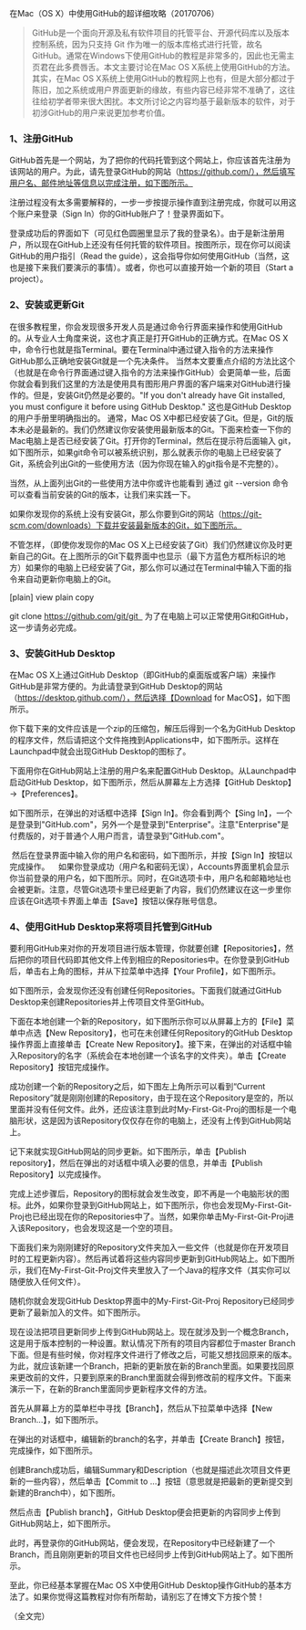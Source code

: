 

在Mac（OS X）中使用GitHub的超详细攻略（20170706）

> GitHub是一个面向开源及私有软件项目的托管平台、开源代码库以及版本控制系统，因为只支持 Git 作为唯一的版本库格式进行托管，故名 GitHub。通常在Windows下使用GitHub的教程是非常多的，因此也无需主页君在此多费唇舌。本文主要讨论在Mac OS X系统上使用GitHub的方法。其实，在Mac OS X系统上使用GitHub的教程网上也有，但是大部分都过于陈旧，加之系统或用户界面更新的缘故，有些内容已经非常不准确了，这往往给初学者带来很大困扰。本文所讨论之内容均基于最新版本的软件，对于初涉GitHub的用户来说更加参考价值。

### 1、注册GitHub

GitHub首先是一个网站，为了把你的代码托管到这个网站上，你应该首先注册为该网站的用户。为此，请先登录GitHub的网站（https://github.com/），然后填写用户名、邮件地址等信息以完成注册，如下图所示。

注册过程没有太多需要解释的，一步一步按提示操作直到注册完成，你就可以用这个账户来登录（Sign In）你的GitHub账户了！登录界面如下。

登录成功后的界面如下（可见红色圆圈里显示了我的登录名）。由于是新注册用户，所以现在GitHub上还没有任何托管的软件项目。按图所示，现在你可以阅读GitHub的用户指引（Read the guide），这会指导你如何使用GitHub（当然，这也是接下来我们要演示的事情）。或者，你也可以直接开始一个新的项目（Start a project）。

### 2、安装或更新Git

在很多教程里，你会发现很多开发人员是通过命令行界面来操作和使用GitHub的。从专业人士角度来说，这也才真正是打开GitHub的正确方式。在Mac OS X中，命令行也就是指Terminal。要在Terminal中通过键入指令的方法来操作GitHub那么正确地安装Git就是一个先决条件。
当然本文要重点介绍的方法比这个（也就是在命令行界面通过键入指令的方法来操作GitHub）会更简单一些，后面你就会看到我们这里的方法是使用具有图形用户界面的客户端来对GitHub进行操作的。但是，安装Git仍然是必要的。"If you don't already have Git installed, you must configure it before using GitHub Desktop." 这也是GitHub Desktop的用户手册里明确指出的。
通常，Mac OS X中都已经安装了Git。但是，Git的版本未必是最新的。我们仍然建议你安装使用最新版本的Git。下面来检查一下你的Mac电脑上是否已经安装了Git。打开你的Terminal，然后在提示符后面输入 git，如下图所示，如果git命令可以被系统识别，那么就表示你的电脑上已经安装了Git，系统会列出Git的一些使用方法（因为你现在输入的git指令是不完整的）。

当然，从上面列出Git的一些使用方法中你或许也能看到 通过 git --version 命令可以查看当前安装的Git的版本，让我们来实践一下。

如果你发现你的系统上没有安装Git，那么你要到Git的网站（https://git-scm.com/downloads）下载并安装最新版本的Git，如下图所示。

不管怎样，（即使你发现你的Mac OS X上已经安装了Git）我们仍然建议你及时更新自己的Git。在上图所示的Git下载界面中也显示（最下方蓝色方框所标识的地方）如果你的电脑上已经安装了Git，那么你可以通过在Terminal中输入下面的指令来自动更新你电脑上的Git。

[plain] view plain copy


 
git clone https://github.com/git/git  
为了在电脑上可以正常使用Git和GitHub，这一步请务必完成。


### 3、安装GitHub Desktop

在Mac OS X上通过GitHub Desktop（即GitHub的桌面版或客户端）来操作GitHub是非常方便的。为此请登录到GitHub Desktop的网站（https://desktop.github.com/），然后选择【Download for MacOS】，如下图所示。

你下载下来的文件应该是一个zip的压缩包，解压后得到一个名为GitHub Desktop的程序文件，然后请把这个文件拖拽到Applications中，如下图所示。这样在Launchpad中就会出现GitHub Desktop的图标了。

下面用你在GitHub网站上注册的用户名来配置GitHub Desktop。从Launchpad中启动GitHub Desktop，如下图所示，然后从屏幕左上方选择【GitHub Desktop】→【Preferences】。

如下图所示，在弹出的对话框中选择【Sign In】。你会看到两个【Sing In】，一个是登录到"GitHub.com"，另外一个是登录到"Enterprise"。注意"Enterprise"是付费版的，对于普通个人用户而言，请登录到"GitHub.com"。

 然后在登录界面中输入你的用户名和密码，如下图所示，并按【Sign In】按钮以完成操作。
  
如果你登录成功（用户名和密码无误），Accounts界面里机会显示你当前登录的用户名，如下图所示。同时，在Git选项卡中，用户名和邮箱地址也会被更新。注意，尽管Git选项卡里已经更新了内容，我们仍然建议在这一步里你应该在Git选项卡界面上单击【Save】按钮以保存账号信息。


### 4、使用GitHub Desktop来将项目托管到GitHub

要利用GitHub来对你的开发项目进行版本管理，你就要创建【Repositories】，然后把你的项目代码即其他文件上传到相应的Repositories中。在你登录到GitHub后，单击右上角的图标，并从下拉菜单中选择【Your Profile】，如下图所示。

如下图所示，会发现你还没有创建任何Repositories。下面我们就通过GitHub Desktop来创建Repositories并上传项目文件至GitHub。

下面在本地创建一个新的Repository，如下图所示你可以从屏幕上方的【File】菜单中点选【New Repository】，也可在未创建任何Repository的GitHub Desktop操作界面上直接单击【Create New Repository】。接下来，在弹出的对话框中输入Repository的名字（系统会在本地创建一个该名字的文件夹）。单击【Create Repository】按钮完成操作。

成功创建一个新的Repository之后，如下图左上角所示可以看到“Current Repository”就是刚刚创建的Repository，由于现在这个Repository是空的，所以里面并没有任何文件。此外，还应该注意到此时My-First-Git-Proj的图标是一个电脑形状，这是因为该Repository仅仅存在你的电脑上，还没有上传到GitHub网站上。

记下来就实现GitHub网站的同步更新。如下图所示，单击【Publish repository】，然后在弹出的对话框中填入必要的信息，并单击【Publish Repository】以完成操作。

完成上述步骤后，Repository的图标就会发生改变，即不再是一个电脑形状的图标。此外，如果你登录到GitHub网站上，如下图所示，你也会发现My-First-Git-Proj也已经出现在你的Repositories中了。当然，如果你单击My-First-Git-Proj进入该Repository，也会发现这是一个空的项目。

下面我们来为刚刚建好的Repository文件夹加入一些文件（也就是你在开发项目时的工程更新内容）。然后再试着将这些内容同步更新到GitHub网站上。如下图所示，我们在My-First-Git-Proj文件夹里放入了一个Java的程序文件（其实你可以随便放入任何文件）。

随机你就会发现GitHub Desktop界面中的My-First-Git-Proj Repository已经同步更新了最新加入的文件。如下图所示。

现在设法把项目更新同步上传到GitHub网站上。现在就涉及到一个概念Branch，这是用于版本控制的一种设置。默认情况下所有的项目内容都位于master Branch下面。但是有些时候，你对程序文件进行了修改之后，可能又想找回原来的版本。为此，就应该新建一个Branch，把新的更新放在新的Branch里面。如果要找回原来更改前的文件，只要到原来的Branch里面就会得到修改前的程序文件。下面来演示一下，在新的Branch里面同步更新程序文件的方法。

首先从屏幕上方的菜单栏中寻找【Branch】，然后从下拉菜单中选择【New Branch...】，如下图所示。

在弹出的对话框中，编辑新的branch的名字，并单击【Create Branch】按钮，完成操作，如下图所示。

创建Branch成功后，编辑Summary和Description（也就是描述此次项目文件更新的一些内容），然后单击【Commit to ...】按钮（意思就是把最新的更新提交到新建的Branch中），如下图所。

然后点击【Publish branch】，GitHub Desktop便会把更新的内容同步上传到GitHub网站上，如下图所示。

此时，再登录你的GitHub网站，便会发现，在Repository中已经新建了一个Branch，而且刚刚更新的项目文件也已经同步上传到GitHub网站上了。如下图所示。


至此，你已经基本掌握在Mac OS X中使用GitHub Desktop操作GitHub的基本方法了。如果你觉得这篇教程对你有所帮助，请别忘了在博文下方按个赞！

（全文完）
